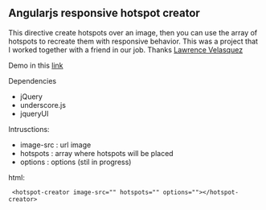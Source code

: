 Angularjs responsive hotspot creator
----------------------------------

This directive create hotspots over an image, then you can use the array of hotspots to recreate them with responsive behavior. This was a project that I worked together with a friend in our job. Thanks [Lawrence Velasquez][1]

Demo in this [link][2]

Dependencies

 - jQuery
 - underscore.js
 - jqueryUI

Intrusctions: 

 - image-src : url image
 - hotspots : array where hotspots will be placed
 - options : options (stil in progress)


html:

     <hotspot-creator image-src="" hotspots="" options=""></hotspot-creator>

 


  [1]: https://plus.google.com/u/0/+LawrenceVelasquez/posts
  [2]: http://saulburgos.com/apps/hotspot/#/view1
